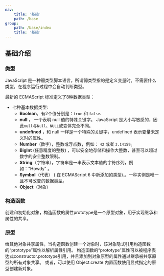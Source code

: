 ```yaml
---
nav:
    title: '基础'
    path: /base
group:
    path: /base/index
    title: '基础'
---
```


## 基础介绍

### 类型

JavaScript 是一种弱类型脚本语言，所谓弱类型指的是定义变量时，不需要什么类型，在程序运行过程中会自动判断类型。

最新的 ECMAScript 标准定义了8种数据类型：
*   七种基本数据类型:
    *   **Boolean**，有2个值分别是：`true` 和 `false`.
    *   **null** ， 一个表明 null 值的特殊关键字。 JavaScript 是大小写敏感的，因此`null`与`Null`、`NULL`或变体完全不同。
    *   **undefined** ，和 null 一样是一个特殊的关键字，undefined 表示变量未定义时的属性。
    *   **Number**（数字），整数或浮点数，例如： `42` 或者 `3.14159`。
    *   **BigInt** (任意精度的整数) ，可以安全地存储和操作大整数，甚至可以超过数字的安全整数限制。
    *   **String**（字符串），字符串是一串表示文本值的字符序列，例如："Howdy" 。
    *   **Symbol**（代表） ( 在 ECMAScript 6 中新添加的类型).。一种实例是唯一且不可改变的数据类型。
    *   **Object**（对象）

### 构造函数

创建和初始化对象，构造函数的属性prototype是一个原型对象，用于实现继承和属性的共享。

### 原型

给其他对象共享属性，当构造函数创建一个对象时，该对象隐式引用构造函数的“prototype”属性以解析属性引用。 构造函数的“prototype”属性可以被程序表达式constructor.prototype引用，并且添加到对象原型的属性通过继承被共享原型的所有对象共享。 或者，可以使用 Object.create 内置函数使用显式指定的原型创建新对象。